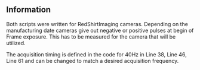 ## Information

Both scripts were written for RedShirtImaging cameras. Depending on the manufacturing date cameras give out negative or positive pulses at begin of Frame exposure. This has to be measured for the camera that will be utilized. 

The acquisition timing is defined in the code for 40Hz in Line 38, Line 46, Line 61 and can be changed to match a desired acquisition frequency.






